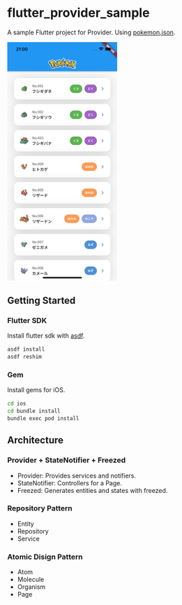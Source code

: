 # flutter_provider_sample

A sample Flutter project for Provider.
Using [pokemon.json](https://github.com/fanzeyi/pokemon.json).

<img src="README_images/screenshot.png" width=50%>

## Getting Started

### Flutter SDK

Install flutter sdk with [asdf](https://asdf-vm.com/).

```bash
asdf install
asdf reshim
```

### Gem

Install gems for iOS.

```bash
cd ios
cd bundle install
bundle exec pod install
```

## Architecture

### Provider + StateNotifier + Freezed

-   Provider: Provides services and notifiers.
-   StateNotifier: Controllers for a Page.
-   Freezed: Generates entities and states with freezed.

### Repository Pattern

-   Entity
-   Repository
-   Service

### Atomic Disign Pattern

-   Atom
-   Molecule
-   Organism
-   Page
